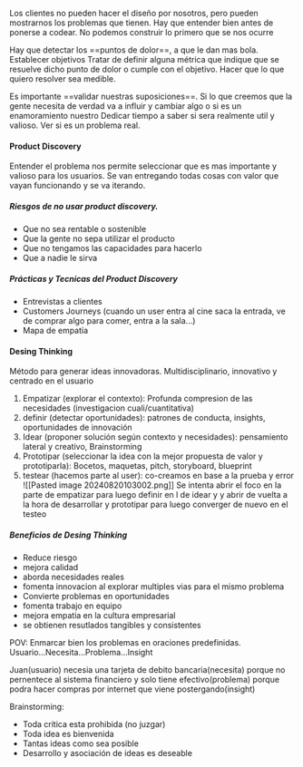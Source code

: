 Los clientes no pueden hacer el diseño por nosotros, pero pueden mostrarnos los problemas que tienen. Hay que entender bien antes de ponerse a codear. No podemos construir lo primero que se nos ocurre

Hay que detectar los ==puntos de dolor==, a que le dan mas bola. 
Establecer objetivos
Tratar de definir alguna métrica que indique que se resuelve dicho punto de dolor o cumple con el objetivo. Hacer que lo que quiero resolver sea medible.


Es importante ==validar nuestras suposiciones==. Si lo que creemos que la gente necesita de verdad va a influir y cambiar algo o si es un enamoramiento nuestro
Dedicar tiempo a saber si sera realmente util y valioso.
Ver si es un problema real.

#### Product Discovery 
Entender el problema nos permite seleccionar que es mas importante y valioso para los usuarios.  Se van entregando todas cosas con valor que vayan funcionando y se va iterando.

##### Riesgos de no usar product discovery.
- Que no sea rentable o sostenible
- Que la gente no sepa utilizar el producto
- Que no tengamos las capacidades para hacerlo
- Que a nadie le sirva

##### Prácticas y Tecnicas del Product Discovery
- Entrevistas a clientes
- Customers Journeys (cuando un user entra al cine saca la entrada, ve de comprar algo para comer, entra a la sala...)
- Mapa de empatía

#### Desing Thinking
Método para generar ideas innovadoras. Multidisciplinario, innovativo y centrado en el usuario

1. Empatizar (explorar el contexto): Profunda compresion de las necesidades (investigacion cuali/cuantitativa)
2. definir (detectar oportunidades): patrones de conducta, insights, oportunidades de innovación
3. Idear (proponer solución según contexto y necesidades): pensamiento lateral y creativo, Brainstorming
4. Prototipar (seleccionar la idea con la mejor propuesta de valor y prototiparla): Bocetos, maquetas, pitch, storyboard, blueprint
5. testear (hacemos parte al user): co-creamos en base a la prueba y error
![[Pasted image 20240820103002.png]]
Se intenta abrir el foco en la parte de empatizar para luego definir en l de idear y y abrir de vuelta a la hora de desarrollar y prototipar para luego converger de nuevo en el testeo

##### Beneficios de Desing Thinking
- Reduce riesgo
- mejora calidad
- aborda necesidades reales
- fomenta innovacion al explorar multiples vias para el mismo problema
- Convierte problemas en oportunidades
- fomenta trabajo en equipo
- mejora empatia en la cultura empresarial
- se obtienen resutlados tangibles y consistentes

POV:
Enmarcar bien los problemas en oraciones predefinidas. Usuario...Necesita...Problema...Insight

Juan(usuario) necesia una tarjeta de debito bancaria(necesita) porque no pernentece al sistema financiero y solo tiene efectivo(problema) porque podra hacer compras por internet que viene postergando(insight)

Brainstorming:
- Toda critica esta prohibida (no juzgar)
- Toda idea es bienvenida
- Tantas ideas como sea posible
- Desarrollo y asociación de ideas es deseable